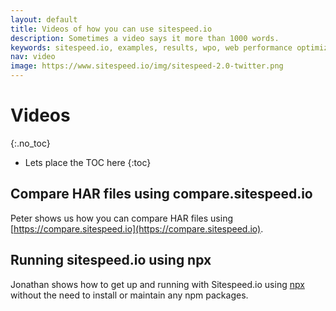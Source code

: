 ```yaml
---
layout: default
title: Videos of how you can use sitespeed.io
description: Sometimes a video says it more than 1000 words.
keywords: sitespeed.io, examples, results, wpo, web performance optimization
nav: video
image: https://www.sitespeed.io/img/sitespeed-2.0-twitter.png
---
```


# Videos
{:.no_toc}

* Lets place the TOC here
{:toc}

## Compare HAR files using compare.sitespeed.io
Peter shows us how you can compare HAR files using [https://compare.sitespeed.io](https://compare.sitespeed.io).

<div class="youtube-player" data-id="dCThwpglIeE"></div>

## Running sitespeed.io using npx
Jonathan shows how to get up and running with Sitespeed.io using [npx](https://www.npmjs.com/package/npx) without the need to install or maintain any npm packages.

<div class="youtube-player" data-id="v1K1lFylWL4"></div>
